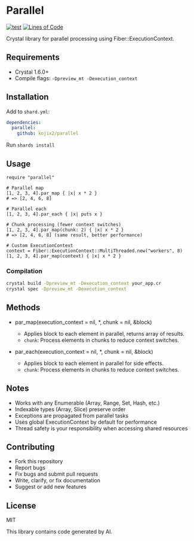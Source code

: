 # Parallel

[![test](https://github.com/kojix2/parallel/actions/workflows/test.yml/badge.svg)](https://github.com/kojix2/parallel/actions/workflows/test.yml)
[![Lines of Code](https://img.shields.io/endpoint?url=https%3A%2F%2Ftokei.kojix2.net%2Fbadge%2Fgithub%2Fkojix2%2Fparallel%2Flines)](https://tokei.kojix2.net/github/kojix2/parallel)

Crystal library for parallel processing using Fiber::ExecutionContext.

## Requirements

- Crystal 1.6.0+
- Compile flags: `-Dpreview_mt -Dexecution_context`

## Installation

Add to `shard.yml`:

```yaml
dependencies:
  parallel:
    github: kojix2/parallel
```

Run `shards install`

## Usage

```crystal
require "parallel"

# Parallel map
[1, 2, 3, 4].par_map { |x| x * 2 }
# => [2, 4, 6, 8]

# Parallel each
[1, 2, 3, 4].par_each { |x| puts x }

# Chunk processing (fewer context switches)
[1, 2, 3, 4].par_map(chunk: 2) { |x| x * 2 }
# => [2, 4, 6, 8] (same result, better performance)

# Custom ExecutionContext
context = Fiber::ExecutionContext::MultiThreaded.new("workers", 8)
[1, 2, 3, 4].par_map(context) { |x| x * 2 }
```

### Compilation

```bash
crystal build -Dpreview_mt -Dexecution_context your_app.cr
crystal spec -Dpreview_mt -Dexecution_context
```

## Methods

- par_map(execution_context = nil, *, chunk = nil, &block)

  - Applies block to each element in parallel, returns array of results.
  - `chunk`: Process elements in chunks to reduce context switches.

- par_each(execution_context = nil, *, chunk = nil, &block)
  - Applies block to each element in parallel for side effects.
  - `chunk`: Process elements in chunks to reduce context switches.

## Notes

- Works with any Enumerable (Array, Range, Set, Hash, etc.)
- Indexable types (Array, Slice) preserve order
- Exceptions are propagated from parallel tasks
- Uses global ExecutionContext by default for performance
- Thread safety is your responsibility when accessing shared resources

## Contributing

- Fork this repository
- Report bugs
- Fix bugs and submit pull requests
- Write, clarify, or fix documentation
- Suggest or add new features

## License

MIT

This library contains code generated by AI.
